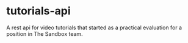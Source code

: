 # tutorials-api
A rest api for video tutorials that started as a practical evaluation for a position in The Sandbox team.
